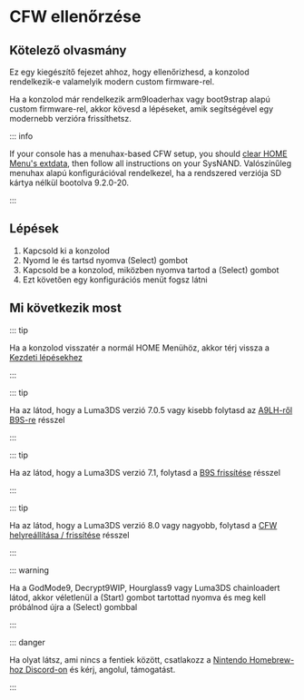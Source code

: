 # CFW ellenőrzése

## Kötelező olvasmány

Ez egy kiegészítő fejezet ahhoz, hogy ellenőrizhesd, a konzolod rendelkezik-e valamelyik modern custom firmware-rel.

Ha a konzolod már rendelkezik arm9loaderhax vagy boot9strap alapú custom firmware-rel, akkor kövesd a lépéseket, amik segítségével egy modernebb verzióra frissíthetsz.

::: info

If your console has a menuhax-based CFW setup, you should [clear HOME Menu's extdata](troubleshooting-post-install), then follow all instructions on your SysNAND. Valószínűleg menuhax alapú konfigurációval rendelkezel, ha a rendszered verziója SD kártya nélkül bootolva 9.2.0-20.

:::

## Lépések

1. Kapcsold ki a konzolod
2. Nyomd le és tartsd nyomva (Select) gombot
3. Kapcsold be a konzolod, miközben nyomva tartod a (Select) gombot
4. Ezt követően egy konfigurációs menüt fogsz látni

## Mi következik most

::: tip

Ha a konzolod visszatér a normál HOME Menühöz, akkor térj vissza a [Kezdeti lépésekhez](get-started)

:::

::: tip

Ha az látod, hogy a Luma3DS verzió 7.0.5 vagy kisebb folytasd az [A9LH-ről B9S-re](a9lh-to-b9s) résszel

:::

::: tip

Ha az látod, hogy a Luma3DS verzió 7.1, folytasd a [B9S frissítése](updating-b9s) résszel

:::

::: tip

Ha az látod, hogy a Luma3DS verzió 8.0 vagy nagyobb, folytasd a [CFW helyreállítása / frissítése](restoring-updating-cfw) résszel

:::

::: warning

Ha a GodMode9, Decrypt9WIP, Hourglass9 vagy Luma3DS chainloadert látod, akkor véletlenül a (Start) gombot tartottad nyomva és meg kell próbálnod újra a (Select) gombbal

:::

::: danger

Ha olyat látsz, ami nincs a fentiek között, csatlakozz a [Nintendo Homebrew-hoz Discord-on](https://discord.gg/MWxPgEp) és kérj, angolul, támogatást.

:::

